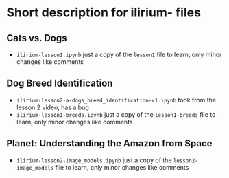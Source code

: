 # Short description for ilirium- files


## Cats vs. Dogs
+ `ilirium-lesson1.ipynb` just a copy of the `lesson1` file to learn, only minor changes like comments


## Dog Breed Identification
+ `ilirium-lesson2-a-dogs_breed_identification-v1.ipynb` took from the lesson 2 video, has a bug
+ `ilirium-lesson1-breeds.ipynb` just a copy of the `lesson1-breeds` file to learn, only minor changes like comments


## Planet: Understanding the Amazon from Space
+ `ilirium-lesson2-image_models.ipynb` just a copy of the `lesson2-image_models` file to learn, only minor changes like comments